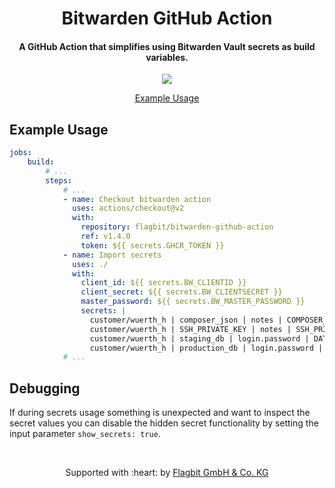 <h1 align="center">
  Bitwarden GitHub Action
  <br>
</h1>

<h4 align="center">A GitHub Action that simplifies using Bitwarden Vault secrets as build variables.</h4>

<p align="center">
    <a href="https://github.com/flagbit/bitwarden-github-action/actions/workflows/tests.yml"><img src="https://github.com/flagbit/bitwarden-github-action/actions/workflows/tests.yml/badge.svg"></a>
</p>

<p align="center">
  <a href="#example-usage">Example Usage</a>
</p>

## Example Usage

```yaml
jobs:
    build:
        # ...
        steps:
            # ...
            - name: Checkout bitwarden action
              uses: actions/checkout@v2
              with:
                repository: flagbit/bitwarden-github-action
                ref: v1.4.0
                token: ${{ secrets.GHCR_TOKEN }}
            - name: Import secrets
              uses: ./
              with:
                client_id: ${{ secrets.BW_CLIENTID }}
                client_secret: ${{ secrets.BW_CLIENTSECRET }}
                master_password: ${{ secrets.BW_MASTER_PASSWORD }}
                secrets: |
                  customer/wuerth_h | composer_json | notes | COMPOSER_AUTH
                  customer/wuerth_h | SSH_PRIVATE_KEY | notes | SSH_PRIVATE_KEY
                  customer/wuerth_h | staging_db | login.password | DATABASE_PASSWORD_STAGING
                  customer/wuerth_h | production_db | login.password | DATABASE_PASSWORD_PRODUCTION
            # ...
```

## Debugging

If during secrets usage something is unexpected and want to inspect the secret values you can disable the hidden secret
functionality by setting the input parameter `show_secrets: true`.

<br>

<p align="center">
Supported with :heart: by <a href="https://www.flagbit.de">Flagbit GmbH & Co. KG</a>
</p>
